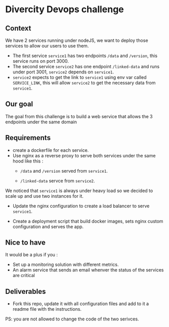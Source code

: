 # Divercity Devops challenge

## Context  

We have 2 services running under nodeJS, we want to deploy those services to allow our users to use them.

- The first service `service1` has two endpoints `/data` and `/version`, this service runs on port 3000.
- The second service `service2` has one endpoint `/linked-data` and runs under port 3001, `service2` depends on `service1`.
- `service2` expects to get the link to `service1` using env var called `SERVICE_LINK`, this will allow `service2` to get the necessary data from `service1`.

## Our goal  

The goal from this challenge is to build a web service that allows the 3 endpoints under the same domain

## Requirements

- create a dockerfile for each service.
- Use nginx as a reverse proxy to serve both services under the same hood like this :
  - `/data` and `/version` served from `service1`.

  - `/linked-data` servce from `service2`.
  
We noticed that `service1` is always under heavy load so we decided to scale up and use two instances for it.

- Update the nginx configuration to create a load balancer to serve `service1`.

- Create a deployment script that build docker images, sets nginx custom configuration and serves the app.

## Nice to have

It would be a plus if you :  

- Set up a monitoring solution with different metrics.
- An alarm service that sends an email whenver the status of the services are critical

## Deliverables  

- Fork this repo, update it with all configuration files and add to it a readme file with the instructions.

PS: you are not allowed to change the code of the two serivces.
